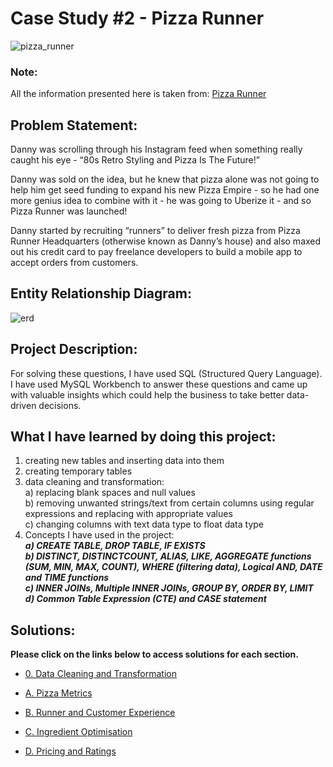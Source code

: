 # Case Study #2 - Pizza Runner

![pizza_runner](https://github.com/rakeshbangla41/8_Week_SQL_Challenge/assets/132288134/0acf2922-0368-4d57-9f5c-fada1fff3da0)

### Note: 
All the information presented here is taken from: [Pizza Runner](https://8weeksqlchallenge.com/case-study-2/)

## Problem Statement:

Danny was scrolling through his Instagram feed when something really caught his eye - “80s Retro Styling and Pizza Is The Future!”    

Danny was sold on the idea, but he knew that pizza alone was not going to help him get seed funding to expand his new Pizza Empire - so he had one more genius idea to combine 
with it - he was going to Uberize it - and so Pizza Runner was launched!    

Danny started by recruiting “runners” to deliver fresh pizza from Pizza Runner Headquarters (otherwise known as Danny’s house) and also maxed out his credit card to pay 
freelance developers to build a mobile app to accept orders from customers.   

## Entity Relationship Diagram:

![erd](https://github.com/rakeshbangla41/8_Week_SQL_Challenge/assets/132288134/e83627bf-bb58-4631-a4a7-8265edc150ad)


## Project Description:   

For solving these questions, I have used SQL (Structured Query Language). I have used MySQL Workbench to answer these questions and came up with valuable insights which could help the business to take better data-driven decisions.   

## What I have learned by doing this project:  

1)	creating new tables and inserting data into them  
2)	creating temporary tables  
3)	data cleaning and transformation:  
a)	replacing blank spaces and null values  
b)	removing unwanted strings/text from certain columns using regular expressions and replacing with appropriate values  
c)	changing  columns with text data type to float data type    
5)	Concepts I have used in the project:     
*****a)	CREATE TABLE, DROP TABLE, IF EXISTS*****     
*****b)	DISTINCT, DISTINCTCOUNT, ALIAS, LIKE, AGGREGATE functions (SUM, MIN, MAX, COUNT), WHERE (filtering data), Logical AND, DATE and TIME functions*****      
*****c)	INNER JOINs, Multiple INNER JOINs, GROUP BY, ORDER BY, LIMIT*****       
*****d)	Common Table Expression (CTE) and CASE statement*****         
  

## Solutions:

**Please click on the links below to access solutions for each section.**


* [0. Data Cleaning and Transformation](https://github.com/rakeshbangla41/8_Week_SQL_Challenge/blob/main/Case%20Study%20%232%20-%20Pizza%20Runner/0.%20Data%20Cleaning%20and%20Transformation.md)   

* [A. Pizza Metrics](https://github.com/rakeshbangla41/8_Week_SQL_Challenge/blob/main/Case%20Study%20%232%20-%20Pizza%20Runner/A.%20Pizza%20Metrics.md)   

* [B. Runner and Customer Experience](https://github.com/rakeshbangla41/8_Week_SQL_Challenge/blob/main/Case%20Study%20%232%20-%20Pizza%20Runner/B.%20Runner%20and%20Customer%20Experience.md)   

* [C. Ingredient Optimisation](https://github.com/rakeshbangla41/8_Week_SQL_Challenge/blob/main/Case%20Study%20%232%20-%20Pizza%20Runner/C.%20Ingredient%20Optimisation.md)   

* [D. Pricing and Ratings](https://github.com/rakeshbangla41/8_Week_SQL_Challenge/blob/main/Case%20Study%20%232%20-%20Pizza%20Runner/D.%20Pricing%20and%20Ratings.md)  











